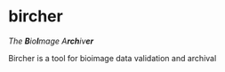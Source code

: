 # bircher

*The **B**io**I**mage A**rch**iv**er***

Bircher is a tool for bioimage data validation and archival
